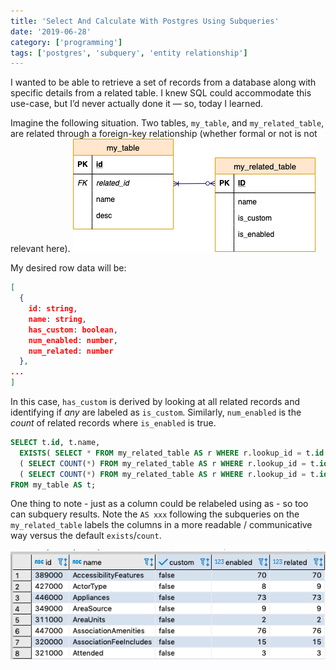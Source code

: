 ```yaml
---
title: 'Select And Calculate With Postgres Using Subqueries'
date: '2019-06-28'
category: ['programming']
tags: ['postgres', 'subquery', 'entity relationship']
---
```


I wanted to be able to retrieve a set of records from a database along with specific details from a related table. I knew SQL could accommodate this use-case, but I’d never actually done it — so, today I learned.

Imagine the following situation. Two tables, `my_table`, and `my_related_table`, are related through a foreign-key relationship (whether formal or not is not relevant here).
![](./erd-my-table.png)

My desired row data will be:

```json
[
  {
    id: string,
    name: string,
    has_custom: boolean,
    num_enabled: number,
    num_related: number
  },
...
]
```

In this case, `has_custom` is derived by looking at all related records and identifying if _any_ are labeled as `is_custom`. Similarly, `num_enabled` is the _count_ of related records where `is_enabled` is true.

```SQL
SELECT t.id, t.name,
  EXISTS( SELECT * FROM my_related_table AS r WHERE r.lookup_id = t.id AND is_custom = TRUE) AS has_custom,
  ( SELECT COUNT(*) FROM my_related_table AS r WHERE r.lookup_id = t.id AND r.is_enabled = TRUE) AS num_enabled,
  ( SELECT COUNT(*) FROM my_related_table AS r WHERE r.lookup_id = t.id) AS num_related
FROM my_table AS t;
```

One thing to note - just as a column could be relabeled using as - so too can subquery results. Note the `AS xxx` following the subqueries on the `my_related_table` labels the columns in a more readable / communicative way versus the default `exists`/`count`.

![](./psql-query-return.png)

